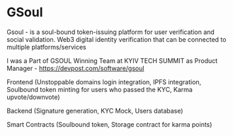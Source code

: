 # GSoul
Gsoul - is a soul-bound token-issuing platform for user verification and social validation. Web3 digital identity verification that can be connected to multiple platforms/services

I was a Part of GSOUL Winning Team at KYIV TECH SUMMIT as Product Manager - https://devpost.com/software/gsoul

Frontend (Unstoppable domains login integration, IPFS integration, Soulbound token minting for users who passed the KYC, Karma upvote/downvote)

Backend (Signature generation, KYC Mock, Users database)

Smart Contracts (Soulbound token, Storage contract for karma points)
